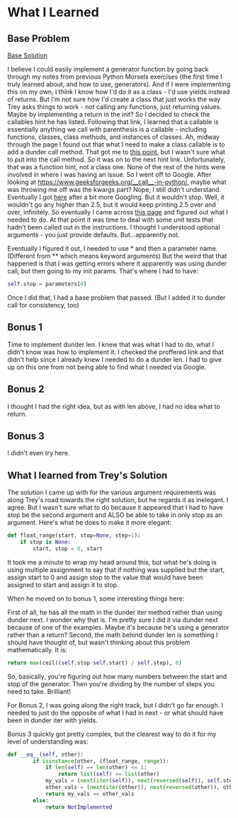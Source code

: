# What I Learned

## Base Problem

[Base Solution](https://github.com/djotaku/pythonmorsels/blob/e86192c0a014745946be2033705021ca1d343f6e/float_range/float_range.py)

I believe I could easily implement a generator function by going back through my notes from previous Python Morsels exercises (the first time I truly learned about, and how to use, generators). And if I were implementing this on my own, I think I know how I'd do it as a class - I'd use yields instead of returns. But I'm not sure how I'd create a class that just works the way Trey asks things to work - not calling any functions, just returning values. Maybe by implementing a return in the init? So I decided to check the callables hint he has listed. Following that link, I learned that a callable is essentially anything we call with parenthesis is a callable - including functions, classes, class methods, and instances of classes. Ah, midway through the page I found out that what I need to make a class callable is to add a dunder call method.  That got me to [this point](https://github.com/djotaku/pythonmorsels/blob/e7f21e709e6e34d9411b0f5756ed16df245352d5/float_range/float_range.py), but I wasn't sure what to put into the call method. So it was on to the next hint link. Unfortunately, that was a function hint, not a class one. None of the rest of the hints were involved in where I was having an issue. So I went off to Google. After looking at https://www.geeksforgeeks.org/__call__-in-python/, maybe what was throwing me off was the kwargs part? Nope, I still didn't understand. Eventually I got [here](https://github.com/djotaku/pythonmorsels/blob/19be840afc6fd93be32d9d53aabc65f1f825dc31/float_range/float_range.py) after a bit more Googling. But it wouldn't stop. Well, it wouldn't go any higher than 2.5, but it would keep printing 2.5 over and over, infinitely. So eventually I came across [this page](https://www.w3schools.com/python/gloss_python_iterator_stop.asp) and figured out what I needed to do. At that point it was time to deal with some unit tests that hadn't been called out in the instructions. I thought I understood optional arguments - you just provide defaults. But...apparently not. 

Eventually I figured it out, I needed to use * and then a parameter name. (Different from ** which means keyword arguments) But the weird that that happened is that I was getting errors where it apparently was using dunder call, but then going to my init params. That's where I had to have:
```python
self.stop = parameters[0]
```

Once I did that, I had a base problem that passed. (But I added it to dunder call for consistency, too)

## Bonus 1

Time to implement dunder len. I knew that was what I had to do, what I didn't know was how to implement it. I checked the proffered link and that didn't help since I already knew I needed to do a dunder len. I had to give up on this one from not being able to find what I needed via Google.

## Bonus 2

I thought I had the right idea, but as with len above, I had no idea what to return.

## Bonus 3

I didn't even try here.

## What I learned from Trey's Solution

The solution I came up with for the various argument requirements was along Trey's road towards the right solution, but he regards it as inelegant. I agree. But I wasn't sure what to do because it appeared that I had to have stop be the second argument and ALSO be able to take in only stop as an argument. Here's what he does to make it more elegant:
```python
def float_range(start, stop=None, step=1):
    if stop is None:
        start, stop = 0, start
```
It took me a minute to wrap my head around this, but what he's doing is using multiple assignment to say that if nothing was supplied but the start, assign start to 0 and assign stop to the value that would have been assigned to start and assign it to stop.

When he moved on to bonus 1, some interesting things here:

First of all, he has all the math in the dunder iter method rather than using dunder next. I wonder why that is. I'm pretty sure I did it via dunder next because of one of the examples. Maybe it's because he's using a generator rather than a return? Second, the math behind dunder len is something I should have thought of, but wasn't thinking about this problem mathematically. It is:

```python
return max(ceil((self.stop-self.start) / self.step), 0)
```
So, basically, you're figuring out how many numbers between the start and stop of the generator. Then you're dividing by the number of steps you need to take. Brilliant!

For Bonus 2, I was going along the right track, but I didn't go far enough. I needed to just do the opposite of what I had in next - or what should have been in dunder iter with yields.

Bonus 3 quickly got pretty complex, but the clearest way to do it for my level of understanding was:

```python
def __eq__(self, other):
        if isinstance(other, (float_range, range)):
            if len(self) == len(other) <= 1:
                return list(self) == list(other)
            my_vals = (next(iter(self)), next(reversed(self)), self.step)
            other_vals = (next(iter(other)), next(reversed(other)), other.step)
            return my_vals == other_vals
        else:
            return NotImplemented
```
